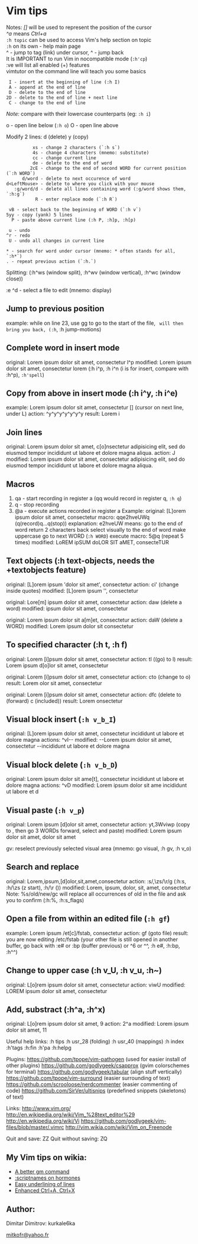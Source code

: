 Vim tips
========

Notes:
_[]_ will be used to represent the position of the cursor  
_^a_ means _Ctrl+a_  
`:h topic` can be used to access Vim's help section on topic  
`:h` on its own - help main page  
^<LeftMouse> - jump to tag (link) under cursor, ^<RightMouse> - jump back  
It is IMPORTANT to run Vim in nocompatible mode (`:h'cp`)  
:ve will list all enabled (+) features  
vimtutor on the command line will teach you some basics

```
 I - insert at the beginning of line (:h I)
 A - append at the end of line
 D - delete to the end of line
2D - delete to the end of line + next line
 C - change to the end of line
```
_Note:_ compare with their lowercase counterparts (eg: `:h i`)

o - open line below (`:h o`)
O - open line above

Modify 2 lines: d<up>   (delete)
                y<Down> (copy)

```
          xs - change 2 characters (`:h s`)
          4s - change 4 characters (mnemo: substitute)
          cc - change current line
          de - delete to the end of word
         2cE - change to the end of second WORD for current position (`:h WORD`)
      d/word - delete to next occurence of word
d<LeftMouse> - delete to where you click with your mouse
   :g/word/d - delete all lines containing word (:g/word shows them, `:h:g`)
           R - enter replace mode (`:h R`)
```

```
 vB - select back to the beginning of WORD (`:h v`)
5yy - copy (yank) 5 lines
  P - paste above current line (:h P, :h]p, :h[p)
```

```
 u - undo
^r - redo
 U - undo all changes in current line
```

```
* - search for word under cursor (mnemo: * often stands for all, `:h*`)
. - repeat previous action (`:h.`)
```

Splitting: (:h^ws (window split), :h^wv (window vertical), :h^wc (window close))

:e ^d - select a file to edit (mnemo: display)

Jump to previous position
-------------------------
example: while on line 23, use gg to go to the start of the file,
         `` will then bring you back, (:h``, :h jump-motions)

Complete word in insert mode
----------------------------
original: Lorem ipsum dolor sit amet, consectetur l^p
modified: Lorem ipsum dolor sit amet, consectetur lorem
(:h i^p, :h i^n (i is for insert, compare with :h^p), `:h'spell`)

Copy from above in insert mode (:h i^y, :h i^e)
-----------------------------------------------
example: Lorem ipsum dolor sit amet, consectetur
         [] (cursor on next line, under L)
 action: ^y^y^y^y^y^y^y
 result: Lorem i

Join lines
----------
original: Lorem ipsum dolor sit amet, c[o]nsectetur adipisicing elit, sed do
          eiusmod tempor incididunt ut labore et dolore magna aliqua.
  action: J
modified: Lorem ipsum dolor sit amet, consectetur adipisicing elit, sed do eiusmod tempor incididunt ut labore et dolore magna aliqua.

Macros
------
1. qa - start recording in register a (qq would record in register q, `:h q`)
2. q  - stop recording
3. @a - execute actions recorded in register a
Example:
     original: [L]orem ipsum dolor sit amet, consectetur
        macro: qqe2hveUWq (q(record)q...q(stop))
  explanation: e2hveUW means: go to the end of word
                              return 2 characters back
                              select visually to the end of word
                              make uppercase
                              go to next WORD (`:h WORD`)
execute macro: 5@q (repeat 5 times)
     modified: LoREM ipSUM doLOR SIT aMET, consecteTUR

Text objects (:h text-objects, needs the +textobjects feature)
--------------------------------------------------------------
original: [L]orem ipsum 'dolor sit amet', consectetur
  action: ci' (change inside quotes)
modified: [L]orem ipsum '', consectetur

original: Lore[m] ipsum dolor sit amet, consectetur
  action: daw (delete a word)
modified: ipsum dolor sit amet, consectetur

original: Lorem ipsum dolor sit a[m]et, consectetur
  action: daW (delete a WORD)
modified: Lorem ipsum dolor sit consectetur

To specified character (:h t, :h f)
-----------------------------------
original: Lorem [i]psum dolor sit amet, consectetur
  action: tl ((go) to l)
  result: Lorem ipsum d[o]lor sit amet, consectetur

original: Lorem [i]psum dolor sit amet, consectetur
  action: cto (change to o)
  result: Lorem olor sit amet, consectetur

original: Lorem [i]psum dolor sit amet, consectetur
  action: dfc (delete to (forward) c (included))
  result: Lorem onsectetur

Visual block insert (`:h v_b_I`)
------------------------------
original: [L]orem ipsum dolor sit amet, consectetur
          incididunt ut labore et dolore magna
 actions: ^v<Down>I--<esc>
modified: --Lorem ipsum dolor sit amet, consectetur
          --incididunt ut labore et dolore magna

Visual block delete (`:h v_b_D`)
------------------------------
original: Lorem ipsum dolor sit ame[t], consectetur
          incididunt ut labore et dolore magna
 actions: ^v<Down>D
modified: Lorem ipsum dolor sit ame
          incididunt ut labore et d

Visual paste (`:h v_p`)
---------------------
original: Lorem ipsum [d]olor sit amet, consectetur
  action: yt,3Wviwp (copy to , then go 3 WORDs forward, select and paste)
modified: Lorem ipsum dolor sit amet, dolor sit amet

gv: reselect previously selected visual area (mnemo: go visual, :h gv, :h v_o)

Search and replace
------------------
original: Lorem,ipsum,[d]olor,sit,amet,consectetur
  action: :s/,\zs/\r/g (:h:s, :h/\zs (z start), :h/\r (<cr>))
modified: Lorem,
          ipsum,
          dolor,
          sit,
          amet,
          consectetur
    Note: %s/old/new/gc will replace all occurrences of old in the file and ask
                        you to confirm (:h:%, :h:s_flags)

Open a file from within an edited file (`:h gf`)
----------------------------------------------
example: Lorem ipsum /et[c]/fstab, consectetur
 action: gf (goto file)
 result: you are now editing /etc/fstab
         (your other file is still opened in another buffer, go back with :e# or
         :bp (buffer previous) or ^6 or ^^, :h e#, :h:bp, :h^^)

Change to upper case (:h v_U, :h v_u, :h~)
------------------------------------------
original: L[o]rem ipsum dolor sit amet, consectetur
  action: viwU
modified: LOREM ipsum dolor sit amet, consectetur

Add, substract (:h^a, :h^x)
---------------------------
original: L[o]rem ipsum dolor sit amet, 9
  action: 2^a
modified: Lorem ipsum dolor sit amet, 11

Useful help links:
:h tips
:h usr_28 (folding)
:h usr_40 (mappings)
:h index
:h'tags
:h:fin
:h'pa
:h:helpg

Plugins:
https://github.com/tpope/vim-pathogen (used for easier install of other plugins)
https://github.com/godlygeek/csapprox (gvim colorschemes for terminal)
https://github.com/godlygeek/tabular (align stuff vertically)
https://github.com/tpope/vim-surround (easier surrounding of text)
https://github.com/scrooloose/nerdcommenter (easier commenting of code)
https://github.com/SirVer/ultisnips (predefined snippets (skeletons) of text)

Links:
http://www.vim.org/
http://en.wikipedia.org/wiki/Vim_%28text_editor%29
http://en.wikipedia.org/wiki/Vi
https://github.com/godlygeek/vim-files/blob/master/.vimrc
http://vim.wikia.com/wiki/Vim_on_Freenode

Quit and save: ZZ
Quit without saving: ZQ

My Vim tips on wikia:
---------------------

* [A better gm command](http://vim.wikia.com/wiki/A_better_gm_command)
* [:scriptnames on hormones](http://vim.wikia.com/wiki/A_command_for_checking_if_a_plugin_has_loaded_and_if_so_allow_an_easy_open_with_gf)
* [Easy underlining of lines](http://vim.wikia.com/wiki/Underline_text)
* [Enhanced Ctrl+A, Ctrl+X](http://vim.wikia.com/wiki/Enhanced_Ctrl-A)

Author:
-------

Dimitar Dimitrov: kurkale6ka

mitkofr@yahoo.fr
